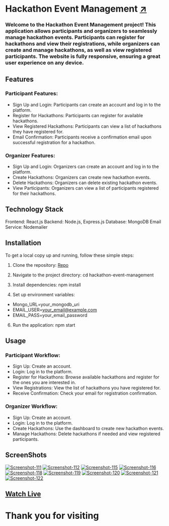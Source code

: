 # Hackathon Event Management [↗️](https://hackerthoneventmanagement.netlify.app/)
### Welcome to the Hackathon Event Management project! This application allows participants and organizers to seamlessly manage hackathon events. Participants can register for hackathons and view their registrations, while organizers can create and manage hackathons, as well as view registered participants. The website is fully responsive, ensuring a great user experience on any device.

## Features
### Participant Features:

- Sign Up and Login: Participants can create an account and log in to the platform.
- Register for Hackathons: Participants can register for available hackathons.
- View Registered Hackathons: Participants can view a list of hackathons they have registered for.
- Email Confirmation: Participants receive a confirmation email upon successful registration for a hackathon.

### Organizer Features:

- Sign Up and Login: Organizers can create an account and log in to the platform.
- Create Hackathons: Organizers can create new hackathon events.
- Delete Hackathons: Organizers can delete existing hackathon events.
- View Participants: Organizers can view a list of participants registered for their hackathons.

## Technology Stack

Frontend: React.js
Backend: Node.js, Express.js
Database: MongoDB
Email Service: Nodemailer

## Installation

To get a local copy up and running, follow these simple steps:

1. Clone the repository:
[Repo](https://github.com/Palakgupta2002/Hackerthon_Event_Management_Assigngment.git)

2. Navigate to the project directory:
    cd hackathon-event-management
   
4. Install dependencies:
   npm install

5. Set up environment variables:
   
- Mongo_URL=your_mongodb_uri
- EMAIL_USER=your_email@example.com
- EMAIL_PASS=your_email_password

6. Run the application:
   npm start

## Usage
### Participant Workflow:
- Sign Up: Create an account.
- Login: Log in to the platform.
- Register for Hackathons: Browse available hackathons and register for the ones you are interested in.
- View Registrations: View the list of hackathons you have registered for.
- Receive Confirmation: Check your email for registration confirmation.

### Organizer Workflow:
- Sign Up: Create an account.
- Login: Log in to the platform.
- Create Hackathons: Use the dashboard to create new hackathon events.
- Manage Hackathons: Delete hackathons if needed and view registered participants.

## ScreenShots

<a href="https://ibb.co/M99Tz62"><img src="https://i.ibb.co/1bbVC6v/Screenshot-111.png" alt="Screenshot-111" border="0"></a>
<a href="https://ibb.co/yW8gCzT"><img src="https://i.ibb.co/2gjcrz2/Screenshot-112.png" alt="Screenshot-112" border="0"></a>
<a href="https://ibb.co/pnnZdBc"><img src="https://i.ibb.co/yVV5qct/Screenshot-115.png" alt="Screenshot-115" border="0"></a>
<a href="https://ibb.co/mqsNdxQ"><img src="https://i.ibb.co/1qVzBSH/Screenshot-116.png" alt="Screenshot-116" border="0"></a>
<a href="https://ibb.co/z4kj6f7"><img src="https://i.ibb.co/fxcBD0n/Screenshot-118.png" alt="Screenshot-118" border="0"></a>
<a href="https://ibb.co/dpHTsKg"><img src="https://i.ibb.co/1X4gY26/Screenshot-119.png" alt="Screenshot-119" border="0"></a>
<a href="https://ibb.co/McS6Kv9"><img src="https://i.ibb.co/6HwBGMN/Screenshot-120.png" alt="Screenshot-120" border="0"></a>
<a href="https://ibb.co/5kpfp6K"><img src="https://i.ibb.co/7QM6MXk/Screenshot-121.png" alt="Screenshot-121" border="0"></a>
<a href="https://ibb.co/7z1CJfw"><img src="https://i.ibb.co/YWLQ7Cz/Screenshot-122.png" alt="Screenshot-122" border="0"></a>

## [Watch Live](https://hackerthoneventmanagement.netlify.app/)

# Thank you for visiting





   
